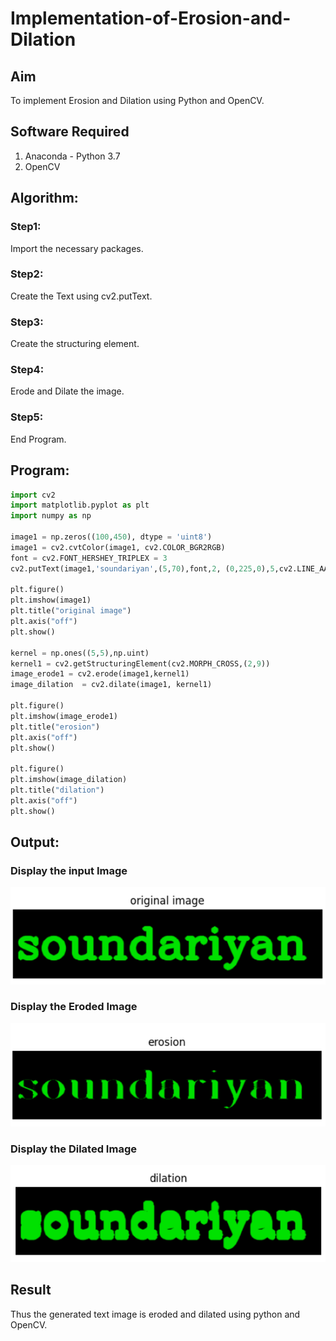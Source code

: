 # Implementation-of-Erosion-and-Dilation
## Aim
To implement Erosion and Dilation using Python and OpenCV.
## Software Required
1. Anaconda - Python 3.7
2. OpenCV
## Algorithm:
### Step1:
Import the necessary packages.


### Step2:
Create the Text using cv2.putText.

### Step3:
Create the structuring element.

### Step4:
Erode and Dilate the image.
### Step5:
End Program.


 
## Program:

``` Python
import cv2
import matplotlib.pyplot as plt
import numpy as np

image1 = np.zeros((100,450), dtype = 'uint8')
image1 = cv2.cvtColor(image1, cv2.COLOR_BGR2RGB)
font = cv2.FONT_HERSHEY_TRIPLEX = 3
cv2.putText(image1,'soundariyan',(5,70),font,2, (0,225,0),5,cv2.LINE_AA)

plt.figure()
plt.imshow(image1)
plt.title("original image")
plt.axis("off")
plt.show()

kernel = np.ones((5,5),np.uint)
kernel1 = cv2.getStructuringElement(cv2.MORPH_CROSS,(2,9))
image_erode1 = cv2.erode(image1,kernel1)
image_dilation  = cv2.dilate(image1, kernel1)

plt.figure()
plt.imshow(image_erode1)
plt.title("erosion")
plt.axis("off")
plt.show()

plt.figure()
plt.imshow(image_dilation)
plt.title("dilation")
plt.axis("off")
plt.show()
```


## Output:

### Display the input Image
![model](out.1.png)

### Display the Eroded Image
![model](out.2.png)

### Display the Dilated Image
![model](out.3.png)

## Result
Thus the generated text image is eroded and dilated using python and OpenCV.